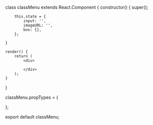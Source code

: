 class classMenu extends React.Component {
    constructor() {
        super();

        this.state = {
            input: '',
            imageURL: '',
            box: {},
        };

    }

    render() {
        return (
            <div>
                
            </div>
        );
    }
}

classMenu.propTypes = {

};

export default classMenu;